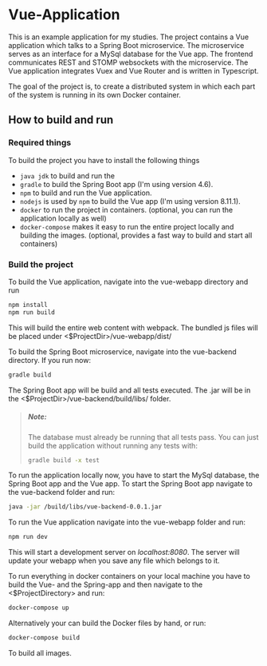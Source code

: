 # Vue-Application
This is an example application for my studies. The project contains a Vue application which talks to a Spring Boot microservice. The microservice serves as an interface for a MySql database for the Vue app. The frontend communicates REST and STOMP websockets with the microservice.
The Vue application integrates Vuex and Vue Router and is written in Typescript.

The goal of the project is, to create a distributed system in which each part of the system is running in its own Docker container.

## How to build and run

### Required things
To build the project you have to install the following things
* `java jdk` to build and run the
* `gradle` to build the Spring Boot app (I'm using version 4.6).
* `npm` to build and run the Vue application.
* `nodejs` is used by `npm` to build the Vue app (I'm using version 8.11.1).
* `docker` to run the project in containers. (optional, you can run the application locally as well)
* `docker-compose` makes it easy to run the entire project locally and building the images. (optional, provides a fast way to build and start all containers)

### Build the project
To build the Vue application, navigate into the vue-webapp directory and run
```bash
npm install
npm run build
```
This will build the entire web content with webpack. The bundled js files will be placed under <$ProjectDir>/vue-webapp/dist/

To build the Spring Boot microservice, navigate into the vue-backend directory. If you run now:
```bash
gradle build
```
The Spring Boot app will be build and all tests executed. The .jar will be in the <$ProjectDir>/vue-backend/build/libs/ folder.

> ##### Note:
> The database must already be running that all tests pass. You can just build the application without running any tests with:
> ```bash
> gradle build -x test
> ```

To run the application locally now, you have to start the MySql database, the Spring Boot app and the Vue app.
To start the Spring Boot app navigate to the vue-backend folder and run:
```bash
java -jar /build/libs/vue-backend-0.0.1.jar
```
To run the Vue application navigate into the vue-webapp folder and run:
```bash
npm run dev
```
This will start a development server on *localhost:8080*. The server will update your webapp when you save any file which belongs to it.

To run everything in docker containers on your local machine you have to build the Vue- and the Spring-app and then navigate to the <$ProjectDirectory> and run:
```bash
docker-compose up
```
Alternatively your can build the Docker files by hand, or run:
```bash
docker-compose build
```
To build all images.

